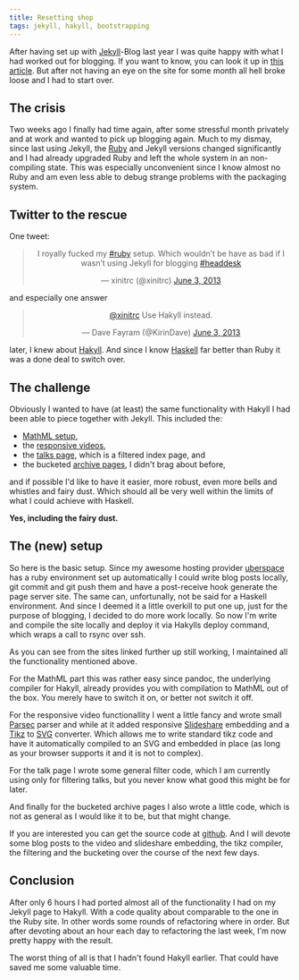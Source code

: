 ```yaml
---
title: Resetting shop
tags: jekyll, hakyll, bootstrapping
---
```


After having set up with [Jekyll](http://jekyllrb.com/)-Blog last year I was quite happy with what I had worked out for blogging. If you want to know, you can look it up in [this article](/2012/12/15/Setting-up-Shop.html). But after not having an eye on the site for some month all hell broke loose and I had to start over.

<!--more-->

## The crisis

Two weeks ago I finally had time again, after some stressful month privately and at work and wanted to pick up blogging again. Much to my dismay, since last using Jekyll, the [Ruby](http://www.ruby-lang.org/) and Jekyll versions changed significantly and I had already upgraded Ruby and left the whole system in an non-compiling state. This was especially unconvenient since I know almost no Ruby and am even less able to debug strange problems with the packaging system.

## Twitter to the rescue
One tweet:
<div style="margin-left: auto; margin-right:auto">
<blockquote class="twitter-tweet" data-partner="tweetdeck" align="center"><p>I royally fucked my <a href="https://twitter.com/search?q=%23ruby&amp;src=hash">#ruby</a> setup. Which wouldn’t be have as bad if I wasn’t using Jekyll for blogging <a href="https://twitter.com/search?q=%23headdesk&amp;src=hash">#headdesk</a></p>&mdash; xinitrc (@xinitrc) <a href="https://twitter.com/xinitrc/statuses/341619389919010817">June 3, 2013</a></blockquote>
<script async src="//platform.twitter.com/widgets.js" charset="utf-8"></script>
</div>
and especially one answer

<blockquote class="twitter-tweet" data-conversation="none" align="center" data-partner="tweetdeck"><p><a href="https://twitter.com/xinitrc">@xinitrc</a> Use Hakyll instead.</p>&mdash; Dave Fayram (@KirinDave) <a href="https://twitter.com/KirinDave/statuses/341620237030019072">June 3, 2013</a></blockquote>
<script async src="//platform.twitter.com/widgets.js" charset="utf-8"></script>

later, I knew about [Hakyll](http://jaspervdj.be/hakyll/). And since I know [Haskell](http://www.haskell.org) far better than Ruby it was a done deal to switch over. 

## The challenge 
Obviously I wanted to have (at least) the same functionality with Hakyll I had been able to piece together with Jekyll. This included the:

* [MathML setup](/2012/12/17/Let-me-do-the-math.html), 
* the [responsive videos](http://localhost:8000/2012/12/19/Long-and-winding-road-to-a-responsive-video.html), 
* the [talks page](/talks.html), which is a filtered index page, and
* the bucketed [archive pages](/archive.html), I didn't brag about before,

and if possible I'd like to have it easier, more robust, even more bells and whistles and fairy dust. Which should all be very well within the limits of what I could achieve with Haskell. 

**Yes, including the fairy dust.**

## The (new) setup

So here is the basic setup. Since my awesome hosting provider [uberspace](http://uberspace.de) has a ruby environment set up automatically I could write blog posts locally, <span class="tt">git commit</span> and <span class="tt">git push</span> them and have a <span class="tt">post-receive</span> hook generate the page server site. The same can, unfortunally, not be said for a Haskell environment. And since I deemed it a little overkill to put one up, just for the purpose of blogging, I decided to do more work locally. So now I'm write and compile the site locally and deploy it via Hakylls <span class="tt">deploy</span> command, which wraps a call to <span class="tt">rsync</span> over <span class="tt">ssh</span>.

As you can see from the sites linked further up still working, I maintained all the functionality mentioned above. 

For the MathML part this was rather easy since pandoc, the underlying compiler for Hakyll, already provides you with compilation to MathML out of the box. You merely have to switch it on, or better not switch it off. 

For the responsive video functionallity I went a little fancy and wrote small [Parsec](http://www.haskell.org/haskellwiki/Parsec) parser and while at it added responsive [Slideshare](http://www.slideshare.net/) embedding and a [Tikz](http://www.texample.net/tikz/) to [SVG](https://en.wikipedia.org/wiki/Scalable_Vector_Graphics) converter. Which allows me to write standard tikz code and have it automatically compiled to an SVG and embedded in place (as long as your browser supports it and it is not to complex). 

For the talk page I wrote some general filter code, which I am currently using only for filtering talks, but you never know what good this might be for later. 

And finally for the bucketed archive pages I also wrote a little code, which is not as general as I would like it to be, but that might change. 

If you are interested you can get the source code at [github](https://github.com/xinitrc/xinitrc.de). 
And I will devote some blog posts to the video and slideshare embedding, the tikz compiler, the filtering and the bucketing over the course of the next few days.
 

## Conclusion

After only 6 hours I had ported almost all of the functionality I had on my Jekyll page to Hakyll. With a code quality about comparable to the one in the Ruby site. In other words some rounds of refactoring where in order. But after devoting about an hour each day to refactoring the last week, I'm now pretty happy with the result. 

The worst thing of all is that I hadn't found Hakyll earlier. That could have saved me some valuable time.